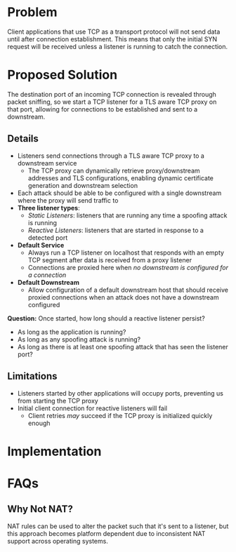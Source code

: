 # Problem

Client applications that use TCP as a transport protocol will not send data until
after connection establishment. This means that only the initial SYN request will
be received unless a listener is running to catch the connection.

# Proposed Solution

The destination port of an incoming TCP connection is revealed through packet
sniffing, so we start a TCP listener for a TLS aware TCP proxy on that port,
allowing for connections to be established and sent to a downstream.

## Details

- Listeners send connections through a TLS aware TCP proxy to a downstream service
  - The TCP proxy can dynamically retrieve proxy/downstream addresses and TLS configurations,
    enabling dynamic certificate generation and downstream selection
- Each attack should be able to be configured with a single downstream where
  the proxy will send traffic to
- **Three listener types**:
  - *Static Listeners*: listeners that are running any time a spoofing attack is running
  - *Reactive Listeners*: listeners that are started in response to a detected port
- **Default Service**
    - Always run a TCP listener on localhost that responds with an empty TCP segment after data
      is received from a proxy listener
  - Connections are proxied here when *no downstream is configured for a connection*
- **Default Downstream**
  - Allow configuration of a default downstream host that should receive proxied connections
    when an attack does not have a downstream configured

**Question:** Once started, how long should a reactive listener persist?

- As long as the application is running?
- As long as any spoofing attack is running?
- As long as there is at least one spoofing attack that has seen the listener port?

## Limitations

- Listeners started by other applications will occupy ports, preventing us from
  starting the TCP proxy
- Initial client connection for reactive listeners will fail
  - Client retries _may_ succeed if the TCP proxy is initialized quickly enough

# Implementation

# FAQs

## Why Not NAT?

NAT rules can be used to alter the packet such that it's sent to a listener, but
this approach becomes platform dependent due to inconsistent NAT support across
operating systems.
